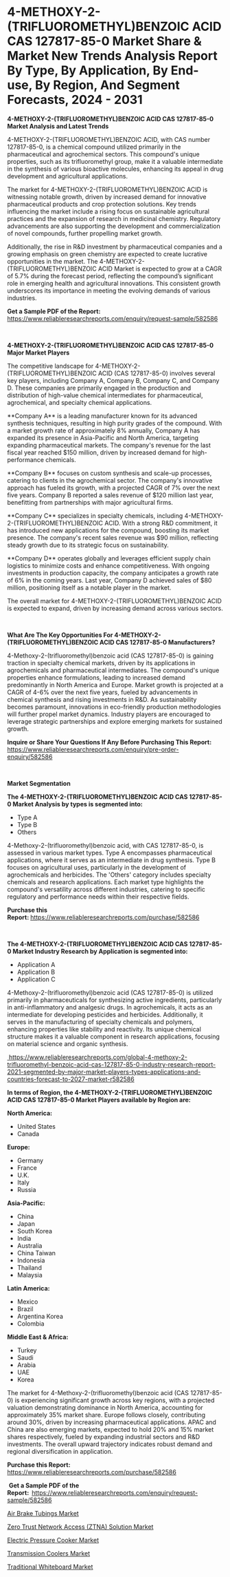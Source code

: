 <p><h1>4-METHOXY-2-(TRIFLUOROMETHYL)BENZOIC ACID CAS 127817-85-0 Market Share & Market New Trends Analysis Report By Type, By Application, By End-use, By Region, And Segment Forecasts, 2024 - 2031</h1></p><p><strong>4-METHOXY-2-(TRIFLUOROMETHYL)BENZOIC ACID CAS 127817-85-0 Market Analysis and Latest Trends</strong></p>
<p><p>4-METHOXY-2-(TRIFLUOROMETHYL)BENZOIC ACID, with CAS number 127817-85-0, is a chemical compound utilized primarily in the pharmaceutical and agrochemical sectors. This compound's unique properties, such as its trifluoromethyl group, make it a valuable intermediate in the synthesis of various bioactive molecules, enhancing its appeal in drug development and agricultural applications.</p><p>The market for 4-METHOXY-2-(TRIFLUOROMETHYL)BENZOIC ACID is witnessing notable growth, driven by increased demand for innovative pharmaceutical products and crop protection solutions. Key trends influencing the market include a rising focus on sustainable agricultural practices and the expansion of research in medicinal chemistry. Regulatory advancements are also supporting the development and commercialization of novel compounds, further propelling market growth.</p><p>Additionally, the rise in R&D investment by pharmaceutical companies and a growing emphasis on green chemistry are expected to create lucrative opportunities in the market. The 4-METHOXY-2-(TRIFLUOROMETHYL)BENZOIC ACID Market is expected to grow at a CAGR of 5.7% during the forecast period, reflecting the compound’s significant role in emerging health and agricultural innovations. This consistent growth underscores its importance in meeting the evolving demands of various industries.</p></p>
<p><strong>Get a Sample PDF of the Report:&nbsp;</strong> <a href="https://www.reliableresearchreports.com/enquiry/request-sample/582586?utm_campaign=1333&utm_medium=2&utm_source=Github&utm_content=ia&utm_term=03102024&utm_id=4-methoxy-2-trifluoromethylbenzoic-acid-cas-127817-85-0">https://www.reliableresearchreports.com/enquiry/request-sample/582586</a></p>
<p>&nbsp;</p>
<p><strong>4-METHOXY-2-(TRIFLUOROMETHYL)BENZOIC ACID CAS 127817-85-0 Major Market Players</strong></p>
<p><p>The competitive landscape for 4-METHOXY-2-(TRIFLUOROMETHYL)BENZOIC ACID (CAS 127817-85-0) involves several key players, including Company A, Company B, Company C, and Company D. These companies are primarily engaged in the production and distribution of high-value chemical intermediates for pharmaceutical, agrochemical, and specialty chemical applications.</p><p>**Company A** is a leading manufacturer known for its advanced synthesis techniques, resulting in high purity grades of the compound. With a market growth rate of approximately 8% annually, Company A has expanded its presence in Asia-Pacific and North America, targeting expanding pharmaceutical markets. The company's revenue for the last fiscal year reached $150 million, driven by increased demand for high-performance chemicals.</p><p>**Company B** focuses on custom synthesis and scale-up processes, catering to clients in the agrochemical sector. The company's innovative approach has fueled its growth, with a projected CAGR of 7% over the next five years. Company B reported a sales revenue of $120 million last year, benefitting from partnerships with major agricultural firms.</p><p>**Company C** specializes in specialty chemicals, including 4-METHOXY-2-(TRIFLUOROMETHYL)BENZOIC ACID. With a strong R&D commitment, it has introduced new applications for the compound, boosting its market presence. The company's recent sales revenue was $90 million, reflecting steady growth due to its strategic focus on sustainability.</p><p>**Company D** operates globally and leverages efficient supply chain logistics to minimize costs and enhance competitiveness. With ongoing investments in production capacity, the company anticipates a growth rate of 6% in the coming years. Last year, Company D achieved sales of $80 million, positioning itself as a notable player in the market.</p><p>The overall market for 4-METHOXY-2-(TRIFLUOROMETHYL)BENZOIC ACID is expected to expand, driven by increasing demand across various sectors.</p></p>
<p>&nbsp;</p>
<p><strong>What Are The Key Opportunities For 4-METHOXY-2-(TRIFLUOROMETHYL)BENZOIC ACID CAS 127817-85-0 Manufacturers?</strong></p>
<p><p>4-Methoxy-2-(trifluoromethyl)benzoic acid (CAS 127817-85-0) is gaining traction in specialty chemical markets, driven by its applications in agrochemicals and pharmaceutical intermediates. The compound's unique properties enhance formulations, leading to increased demand predominantly in North America and Europe. Market growth is projected at a CAGR of 4-6% over the next five years, fueled by advancements in chemical synthesis and rising investments in R&D. As sustainability becomes paramount, innovations in eco-friendly production methodologies will further propel market dynamics. Industry players are encouraged to leverage strategic partnerships and explore emerging markets for sustained growth.</p></p>
<p><strong>Inquire or Share Your Questions If Any Before Purchasing This Report:</strong> <a href="https://www.reliableresearchreports.com/enquiry/pre-order-enquiry/582586?utm_campaign=1333&utm_medium=2&utm_source=Github&utm_content=ia&utm_term=03102024&utm_id=4-methoxy-2-trifluoromethylbenzoic-acid-cas-127817-85-0">https://www.reliableresearchreports.com/enquiry/pre-order-enquiry/582586</a></p>
<p>&nbsp;</p>
<p><strong>Market Segmentation</strong></p>
<p><strong>The 4-METHOXY-2-(TRIFLUOROMETHYL)BENZOIC ACID CAS 127817-85-0 Market Analysis by types is segmented into:</strong></p>
<p><ul><li>Type A</li><li>Type B</li><li>Others</li></ul></p>
<p><p>4-Methoxy-2-(trifluoromethyl)benzoic acid, with CAS 127817-85-0, is assessed in various market types. Type A encompasses pharmaceutical applications, where it serves as an intermediate in drug synthesis. Type B focuses on agricultural uses, particularly in the development of agrochemicals and herbicides. The 'Others' category includes specialty chemicals and research applications. Each market type highlights the compound's versatility across different industries, catering to specific regulatory and performance needs within their respective fields.</p></p>
<p><strong>Purchase this Report:&nbsp;</strong><a href="https://www.reliableresearchreports.com/purchase/582586?utm_campaign=1333&utm_medium=2&utm_source=Github&utm_content=ia&utm_term=03102024&utm_id=4-methoxy-2-trifluoromethylbenzoic-acid-cas-127817-85-0">https://www.reliableresearchreports.com/purchase/582586</a></p>
<p>&nbsp;</p>
<p><strong>The 4-METHOXY-2-(TRIFLUOROMETHYL)BENZOIC ACID CAS 127817-85-0 Market Industry Research by Application is segmented into:</strong></p>
<p><ul><li>Application A</li><li>Application B</li><li>Application C</li></ul></p>
<p><p>4-Methoxy-2-(trifluoromethyl)benzoic acid (CAS 127817-85-0) is utilized primarily in pharmaceuticals for synthesizing active ingredients, particularly in anti-inflammatory and analgesic drugs. In agrochemicals, it acts as an intermediate for developing pesticides and herbicides. Additionally, it serves in the manufacturing of specialty chemicals and polymers, enhancing properties like stability and reactivity. Its unique chemical structure makes it a valuable component in research applications, focusing on material science and organic synthesis.</p></p>
<p><a href="https://www.reliableresearchreports.com/global-4-methoxy-2-trifluoromethyl-benzoic-acid-cas-127817-85-0-industry-research-report-2021-segmented-by-major-market-players-types-applications-and-countries-forecast-to-2027-market-r582586?utm_campaign=1333&utm_medium=2&utm_source=Github&utm_content=ia&utm_term=03102024&utm_id=4-methoxy-2-trifluoromethylbenzoic-acid-cas-127817-85-0">&nbsp;https://www.reliableresearchreports.com/global-4-methoxy-2-trifluoromethyl-benzoic-acid-cas-127817-85-0-industry-research-report-2021-segmented-by-major-market-players-types-applications-and-countries-forecast-to-2027-market-r582586</a></p>
<p><strong>In terms of Region, the 4-METHOXY-2-(TRIFLUOROMETHYL)BENZOIC ACID CAS 127817-85-0 Market Players available by Region are:</strong></p>
<p>
    <p> <strong> North America: </strong>
        <ul>
            <li>United States</li>
            <li>Canada</li>
        </ul>
        </p> 
    <p> <strong> Europe: </strong>
        <ul>
            <li>Germany</li>
            <li>France</li>
            <li>U.K.</li>
            <li>Italy</li>
            <li>Russia</li>
        </ul>
        </p> 
    <p> <strong> Asia-Pacific: </strong>
        <ul>
            <li>China</li>
            <li>Japan</li>
            <li>South Korea</li>
            <li>India</li>
            <li>Australia</li>
            <li>China Taiwan</li>
            <li>Indonesia</li>
            <li>Thailand</li>
            <li>Malaysia</li>
        </ul>
        </p> 
    <p> <strong> Latin America: </strong>
        <ul>
            <li>Mexico</li>
            <li>Brazil</li>
            <li>Argentina Korea</li>
            <li>Colombia</li>
        </ul>
        </p> 
    <p> <strong> Middle East & Africa: </strong>
        <ul>
            <li>Turkey</li>
            <li>Saudi</li>
            <li>Arabia</li>
            <li>UAE</li>
            <li>Korea</li>
        </ul>
    </p>
    </p>
<p><p>The market for 4-Methoxy-2-(trifluoromethyl)benzoic acid (CAS 127817-85-0) is experiencing significant growth across key regions, with a projected valuation demonstrating dominance in North America, accounting for approximately 35% market share. Europe follows closely, contributing around 30%, driven by increasing pharmaceutical applications. APAC and China are also emerging markets, expected to hold 20% and 15% market shares respectively, fueled by expanding industrial sectors and R&D investments. The overall upward trajectory indicates robust demand and regional diversification in application.</p></p>
<p><strong>Purchase this Report: </strong><a href="https://www.reliableresearchreports.com/purchase/582586?utm_campaign=1333&utm_medium=2&utm_source=Github&utm_content=ia&utm_term=03102024&utm_id=4-methoxy-2-trifluoromethylbenzoic-acid-cas-127817-85-0">https://www.reliableresearchreports.com/purchase/582586</a></p>
<p>&nbsp;<strong>Get a Sample PDF of the Report:&nbsp;&nbsp;</strong><a href="https://www.reliableresearchreports.com/enquiry/request-sample/582586?utm_campaign=1333&utm_medium=2&utm_source=Github&utm_content=ia&utm_term=03102024&utm_id=4-methoxy-2-trifluoromethylbenzoic-acid-cas-127817-85-0">https://www.reliableresearchreports.com/enquiry/request-sample/582586</a></p>
<p><strong></strong></p>
<p><p><a href="https://issuu.com/reportprime-2/docs/air-brake-tubings-market-size-2030._0dfa06bb75752d?utm_campaign=1333&utm_medium=2&utm_source=Github&utm_content=ia&utm_term=03102024&utm_id=4-methoxy-2-trifluoromethylbenzoic-acid-cas-127817-85-0">Air Brake Tubings Market</a></p><p><a href="https://issuu.com/reportprime-2/docs/zero-trust-network-access-ztna-solu_5263382e9973bf?utm_campaign=1333&utm_medium=2&utm_source=Github&utm_content=ia&utm_term=03102024&utm_id=4-methoxy-2-trifluoromethylbenzoic-acid-cas-127817-85-0">Zero Trust Network Access (ZTNA) Solution Market</a></p><p><a href="https://www.linkedin.com/pulse/global-electric-pressure-cooker-market-opportunities-challenges2024-3crde?utm_campaign=1333&utm_medium=2&utm_source=Github&utm_content=ia&utm_term=03102024&utm_id=4-methoxy-2-trifluoromethylbenzoic-acid-cas-127817-85-0">Electric Pressure Cooker Market</a></p><p><a href="https://github.com/nathandecarvalho/Market-Research-Report-List-5/blob/main/transmission-coolers-market.md?utm_campaign=1333&utm_medium=2&utm_source=Github&utm_content=ia&utm_term=03102024&utm_id=4-methoxy-2-trifluoromethylbenzoic-acid-cas-127817-85-0">Transmission Coolers Market</a></p><p><a href="https://www.linkedin.com/pulse/traditional-whiteboard-market-size-growth-trends-statistics-japfc?trackingId=nOB2CMTDR424ZgJdcodXaA%3D%3D&utm_campaign=1333&utm_medium=2&utm_source=Github&utm_content=ia&utm_term=03102024&utm_id=4-methoxy-2-trifluoromethylbenzoic-acid-cas-127817-85-0">Traditional Whiteboard Market</a></p></p>